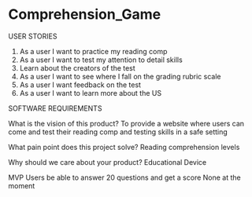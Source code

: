 # Comprehension_Game
USER STORIES

1. As a user I want to practice my reading comp
2. As a user I want to test my attention to detail skills
3. Learn about the creators of the test
4. As a user I want to see where I fall on the grading rubric scale
5. As a user I want feedback on the test
6. As a user I want to learn more about the US

SOFTWARE REQUIREMENTS

What is the vision of this product?
To provide a website where users can come and test their reading comp and testing skills in a safe setting

What pain point does this project solve?
Reading comprehension levels

Why should we care about your product?
Educational Device 

MVP
Users be able to answer 20 questions and get a score
None at the moment
